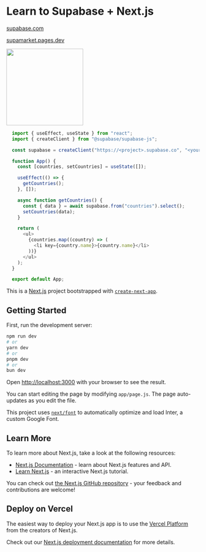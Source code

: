 # Learn to Supabase + Next.js

[supabase.com](https://supabase.com)

[supamarket.pages.dev](https://supamarket.pages.dev)


<img src="https://supabase.com/docs/_next/image?url=%2Fdocs%2Fsupabase-dark.svg&w=96&q=75" width="200">


```js
  import { useEffect, useState } from "react";
  import { createClient } from "@supabase/supabase-js";

  const supabase = createClient("https://<project>.supabase.co", "<your-anon-key>");

  function App() {
    const [countries, setCountries] = useState([]);

    useEffect(() => {
      getCountries();
    }, []);

    async function getCountries() {
      const { data } = await supabase.from("countries").select();
      setCountries(data);
    }

    return (
      <ul>
        {countries.map((country) => (
          <li key={country.name}>{country.name}</li>
        ))}
      </ul>
    );
  }

  export default App;
```


This is a [Next.js](https://nextjs.org/) project bootstrapped with [`create-next-app`](https://github.com/vercel/next.js/tree/canary/packages/create-next-app).

## Getting Started

First, run the development server:

```bash
npm run dev
# or
yarn dev
# or
pnpm dev
# or
bun dev
```

Open [http://localhost:3000](http://localhost:3000) with your browser to see the result.

You can start editing the page by modifying `app/page.js`. The page auto-updates as you edit the file.

This project uses [`next/font`](https://nextjs.org/docs/basic-features/font-optimization) to automatically optimize and load Inter, a custom Google Font.

## Learn More

To learn more about Next.js, take a look at the following resources:

- [Next.js Documentation](https://nextjs.org/docs) - learn about Next.js features and API.
- [Learn Next.js](https://nextjs.org/learn) - an interactive Next.js tutorial.

You can check out [the Next.js GitHub repository](https://github.com/vercel/next.js/) - your feedback and contributions are welcome!

## Deploy on Vercel

The easiest way to deploy your Next.js app is to use the [Vercel Platform](https://vercel.com/new?utm_medium=default-template&filter=next.js&utm_source=create-next-app&utm_campaign=create-next-app-readme) from the creators of Next.js.

Check out our [Next.js deployment documentation](https://nextjs.org/docs/deployment) for more details.
